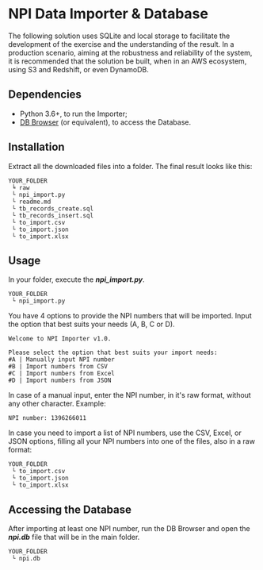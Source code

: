 # NPI Data Importer & Database

The following solution uses SQLite and local storage to facilitate the development of the exercise and the understanding of the result. In a production scenario, aiming at the robustness and reliability of the system, it is recommended that the solution be built, when in an AWS ecosystem, using S3 and Redshift, or even DynamoDB.

## Dependencies
- Python 3.6+, to run the Importer;
- [DB Browser](https://sqlitebrowser.org/dl/) (or equivalent), to access the Database.

## Installation
Extract all the downloaded files into a folder. The final result looks like this:
```prompt
YOUR_FOLDER
 ╘ raw
 └ npi_import.py
 └ readme.md
 └ tb_records_create.sql
 └ tb_records_insert.sql
 └ to_import.csv
 └ to_import.json
 └ to_import.xlsx
```

## Usage
In your folder, execute the ***npi_import.py***.
```prompt
YOUR_FOLDER
 └ npi_import.py
```
You have 4 options to provide the NPI numbers that will be imported. Input the option that best suits your needs (A, B, C or D).
```prompt
Welcome to NPI Importer v1.0.

Please select the option that best suits your import needs:
#A | Manually input NPI number
#B | Import numbers from CSV
#C | Import numbers from Excel
#D | Import numbers from JSON
```
In case of a manual input, enter the NPI number, in it's raw format, without any other character. Example:
```prompt
NPI number: 1396266011
```
In case you need to import a list of NPI numbers, use the CSV, Excel, or JSON options, filling all your NPI numbers into one of the files, also in a raw format:
```prompt
YOUR_FOLDER
 └ to_import.csv
 └ to_import.json
 └ to_import.xlsx
```

## Accessing the Database

After importing at least one NPI number, run the DB Browser and open the ***npi.db*** file that will be in the main folder.
```prompt
YOUR_FOLDER
 └ npi.db
```